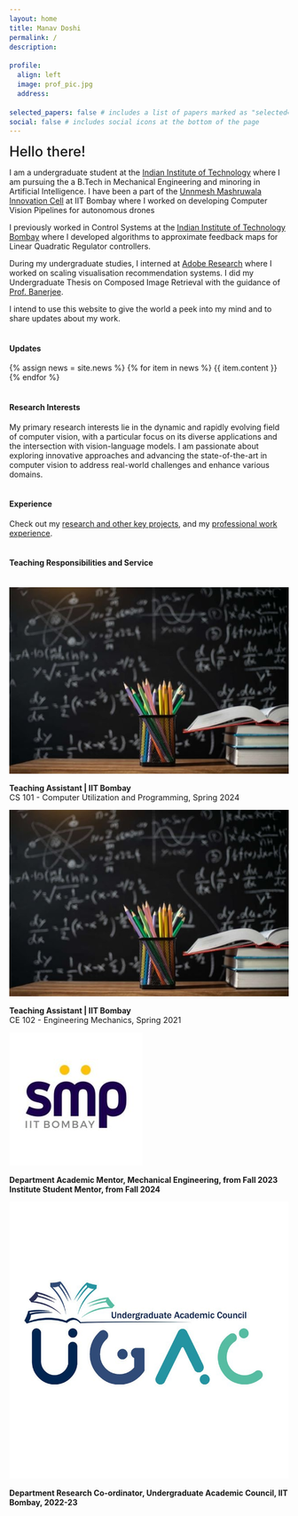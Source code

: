 ```yaml
---
layout: home
title: Manav Doshi
permalink: /
description:

profile:
  align: left
  image: prof_pic.jpg
  address:

selected_papers: false # includes a list of papers marked as "selected={true}"
social: false # includes social icons at the bottom of the page
---
```


<!-- <br> -->
<span style="font-weight:500; font-size: 25px" > Hello there!</span>

I am a undergraduate student at the [Indian Institute of Technology](https://www.iitb.ac.in/) where I am pursuing the a B.Tech in Mechanical Engineering and minoring in Artificial Intelligence. I have been a part of the [Unnmesh Mashruwala Innovation Cell](https://umiciitb.github.io/) at IIT Bombay where I worked on developing Computer Vision Pipelines for autonomous drones<br>

I previously worked in Control Systems at the [Indian Institute of Technology Bombay](https://www.iitb.ac.in/) where I developed algorithms to approximate feedback maps for Linear Quadratic Regulator controllers.<br>

During my undergraduate studies, I interned at [Adobe Research](https://www.cse.iitb.ac.in/infolab/) where I worked on scaling visualisation recommendation systems. I did my Undergraduate Thesis on Composed Image Retrieval with the guidance of [Prof. Banerjee](https://biplab-banerjee.github.io/).<br>

I intend to use this website to give the world a peek into my mind and to share updates about my work.
<br><br>

<h4>Updates</h4>
<div class="news">
  {% assign news = site.news %}
  {% for item in news %}
  {{ item.content }}
  {% endfor %}
</div>
<br>

<h4>Research Interests</h4>
My primary research interests lie in the dynamic and rapidly evolving field of computer vision, with a particular focus on its diverse applications and the intersection with vision-language models. I am passionate about exploring innovative approaches and advancing the state-of-the-art in computer vision to address real-world challenges and enhance various domains.
<br><br>

<h4>Experience</h4>
Check out my <a href="{{ 'projects' | relative_url }}">research and other key projects</a>, and my <a href="{{ 'work' | relative_url }}">professional work experience</a>. 
<br><br>


<h4>Teaching Responsibilities and Service</h4>
<br>
<div class="work">  
  <div class="work-item">
    <div class="work-bubble-with-date">
      <img src="/assets/img/teaching.jpg" class="work-bubble" />
    </div>
    <p class="work-text">
      <strong>Teaching Assistant | IIT Bombay</strong> <br/>
      <span style="font-size: 0.9rem">
        CS 101 - Computer Utilization and Programming, Spring 2024 <br>
       </span>
    </p>
  </div>

  <div class="work-item">
    <div class="work-bubble-with-date">
      <img src="/assets/img/teaching.jpg" class="work-bubble" />
    </div>
    <p class="work-text">
      <strong>Teaching Assistant | IIT Bombay</strong> <br/>
      <span style="font-size: 0.9rem">
        CE 102 - Engineering Mechanics, Spring 2021 <br>
       </span>
    </p>
  </div>

  <div class="work-item vertical-center-text">
    <div class="work-bubble-with-date">
      <img src="/assets/img/smp.jpg" class="work-bubble" />
    </div>
    <p class="work-text">
      <strong>Department Academic Mentor, Mechanical Engineering, from Fall 2023</strong> <br/>
      <strong>Institute Student Mentor, from Fall 2024</strong> <br/>
    </p>
  </div>

  <div class="work-item vertical-center-text">
    <div class="work-bubble-with-date">
      <img src="/assets/img/ugac.jpg" class="work-bubble" />
    </div>
    <p class="work-text">
      <strong>Department Research Co-ordinator, Undergraduate Academic Council, IIT Bombay, 2022-23</strong> <br/>
    </p>
  </div>


</div>